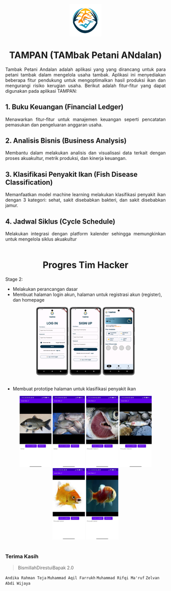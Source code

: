 <div align="center"><img src = "images/logo.png" width = 20% height= 20%></div>

# <div align="center">TAMPAN (TAMbak Petani ANdalan)</div>

<div align="justify">
Tambak Petani Andalan adalah aplikasi yang yang dirancang untuk para petani tambak dalam mengelola usaha tambak. Aplikasi ini menyediakan beberapa fitur pendukung untuk mengoptimalkan hasil produksi ikan dan mengurangi risiko kerugian usaha. Berikut adalah fitur-fitur yang dapat digunakan pada aplikasi TAMPAN:
</div>

## <div align="left">1.  Buku Keuangan (Financial Ledger)</div>
<div align="justify">
Menawarkan fitur-fitur untuk manajemen keuangan seperti pencatatan pemasukan dan pengeluaran anggaran usaha.
</div>

## <div align="left">2.  Analisis Bisnis (Business Analysis)</div>
<div align="justify">
Membantu dalam melakukan analisis dan visualisasi data terkait dengan proses akuakultur, metrik produksi, dan kinerja keuangan.
</div>

## <div align="left">3.  Klasifikasi Penyakit Ikan (Fish Disease Classification)</div>
<div align="justify">
Memanfaatkan model machine learning melakukan klasifikasi penyakit ikan dengan 3 kategori: sehat, sakit disebabkan bakteri, dan sakit disebabkan jamur.
</div>

## <div align="left">4.  Jadwal Siklus (Cycle Schedule)</div>
<div align="justify">
Melakukan integrasi dengan platform kalender sehingga memungkinkan untuk mengelola siklus akuakultur
</div>

<br>

# <div align="center">Progres Tim Hacker</div>

<div align="left">Stage 2:</div>

- Melakukan perancangan dasar
- Membuat halaman login akun, halaman untuk registrasi akun (register), dan homepage

<div align="center">
  <img src="images/docs/login.jpeg" width=20% height= 20%/>
  <img src="images/docs/sign_up.jpeg" width=20% height= 20% />
 <img src="images/docs/home.jpeg" width=20% height= 20% />
</div>

<br>

- Membuat prototipe halaman untuk klasifikasi penyakit ikan

<div align="center">
  <img src="images/docs/prototipe_klasifikasi_ikan_sehat.jpg" width=20% height= 20%/>
  <img src="images/docs/prototipe_klasifikasi_ikan_sehat_2.jpg" width=20% height= 20% /> 
  <img src="images/docs/prototipe_klasifikasi_ikan_bakteri.jpg" width=20% height= 20%/>
  <img src="images/docs/prototipe_klasifikasi_ikan_bakteri_2.jpg" width=20% height= 20% /> 
  <img src="images/docs/prototipe_klasifikasi_ikan_jamur.jpg" width=20% height= 20%/>
  <img src="images/docs/prototipe_klasifikasi_ikan_jamur_2.jpg" width=20% height= 20% /> 
</div>

<br>

### <div align="left">Terima Kasih</div>
> BismillahDirestuiBapak 2.0

`Andika Rahman Teja` `Muhammad Aqil Farrukh` `Muhammad Rifqi Ma'ruf` `Zelvan Abdi Wijaya`
